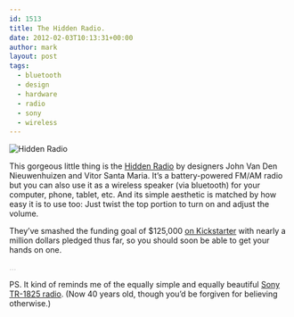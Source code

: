 ```yaml
---
id: 1513
title: The Hidden Radio.
date: 2012-02-03T10:13:31+00:00
author: mark
layout: post
tags:
  - bluetooth
  - design
  - hardware
  - radio
  - sony
  - wireless
---
```

<img class="aligncenter size-full wp-image-1514" title="Hidden Radio" src="/images/fromwp/2012/02/hiddenradio1.jpg" alt="Hidden Radio" width="500" height="330" srcset="/images/fromwp/2012/02/hiddenradio1.jpg 500w, /images/fromwp/2012/02/hiddenradio1-300x198.jpg 300w" sizes="(max-width: 500px) 100vw, 500px" />

This gorgeous little thing is the [Hidden Radio](http://hiddenradiodesign.com/) by designers John Van Den Nieuwenhuizen and Vitor Santa Maria. It&#8217;s a battery-powered FM/AM radio but you can also use it as a wireless speaker (via bluetooth) for your computer, phone, tablet, etc. And its simple aesthetic is matched by how easy it is to use too: Just twist the top portion to turn on and adjust the volume.

They&#8217;ve smashed the funding goal of $125,000 [on Kickstarter](http://www.kickstarter.com/projects/2107726947/hidden-radio-and-bluetooth-speaker) with nearly a million dollars pledged thus far, so you should soon be able to get your hands on one.

<span style="color: #c0c0c0;">&#8230;</span>

PS. It kind of reminds me of the equally simple and equally beautiful [Sony TR-1825 radio](http://www.core77.com/blog/consumer_product/sexy_simple_sony_the_tr-1825_radio_21191.asp). (Now 40 years old, though you&#8217;d be forgiven for believing otherwise.)